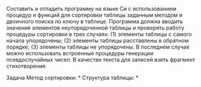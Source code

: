 Составить и отладить программу на языке Си с использованием процедур и функций для сортировки таблицы заданным методом и двоичного поиска по ключу в таблице.
Программа должна вводить значения элементов неупорядоченной таблицы и проверять работу процедуры сортировки в трех случаях: (1) элементы таблицы с самого начала упорядочены; (2) элементы таблицы расставлены в обратном порядке; (3) элементы таблицы не упорядочены. В последнем случае можно использовать встроенные процедуры генерации псевдослучайных чисел.
В качестве текста для записей взять фрагмент стихотворения.

Задача
Метод сортировки: *
Структура таблицы: *